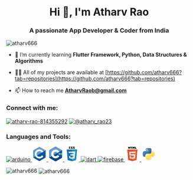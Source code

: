<h1 align="center">Hi 👋, I'm Atharv Rao</h1>
<h3 align="center">A passionate App Developer & Coder from India</h3>

<p align="left"> <img src="https://komarev.com/ghpvc/?username=atharv666&label=Profile%20views&color=0e75b6&style=flat" alt="atharv666" /> </p>

- 🌱 I’m currently learning **Flutter Framework, Python, Data Structures & Algorithms**

- 👨‍💻 All of my projects are available at [https://github.com/atharv666?tab=repositories](https://github.com/atharv666?tab=repositories)

- 📫 How to reach me **AtharvRaob@gmail.com**

<h3 align="left">Connect with me:</h3>
<p align="left">
<a href="https://linkedin.com/in/atharv-rao-814355292" target="blank"><img align="center" src="https://raw.githubusercontent.com/rahuldkjain/github-profile-readme-generator/master/src/images/icons/Social/linked-in-alt.svg" alt="atharv-rao-814355292" height="30" width="40" /></a>
<a href="https://www.hackerrank.com/@atharv_rao23" target="blank"><img align="center" src="https://raw.githubusercontent.com/rahuldkjain/github-profile-readme-generator/master/src/images/icons/Social/hackerrank.svg" alt="@atharv_rao23" height="30" width="40" /></a>
</p>

<h3 align="left">Languages and Tools:</h3>
<p align="left"> <a href="https://www.arduino.cc/" target="_blank" rel="noreferrer"> <img src="https://cdn.worldvectorlogo.com/logos/arduino-1.svg" alt="arduino" width="40" height="40"/> </a> <a href="https://www.cprogramming.com/" target="_blank" rel="noreferrer"> <img src="https://raw.githubusercontent.com/devicons/devicon/master/icons/c/c-original.svg" alt="c" width="40" height="40"/> </a> <a href="https://www.w3schools.com/cpp/" target="_blank" rel="noreferrer"> <img src="https://raw.githubusercontent.com/devicons/devicon/master/icons/cplusplus/cplusplus-original.svg" alt="cplusplus" width="40" height="40"/> </a> <a href="https://www.w3schools.com/css/" target="_blank" rel="noreferrer"> <img src="https://raw.githubusercontent.com/devicons/devicon/master/icons/css3/css3-original-wordmark.svg" alt="css3" width="40" height="40"/> </a> <a href="https://dart.dev" target="_blank" rel="noreferrer"> <img src="https://www.vectorlogo.zone/logos/dartlang/dartlang-icon.svg" alt="dart" width="40" height="40"/> </a> <a href="https://firebase.google.com/" target="_blank" rel="noreferrer"> <img src="https://www.vectorlogo.zone/logos/firebase/firebase-icon.svg" alt="firebase" width="40" height="40"/> </a> <a href="https://www.w3.org/html/" target="_blank" rel="noreferrer"> <img src="https://raw.githubusercontent.com/devicons/devicon/master/icons/html5/html5-original-wordmark.svg" alt="html5" width="40" height="40"/> </a> <a href="https://www.python.org" target="_blank" rel="noreferrer"> <img src="https://raw.githubusercontent.com/devicons/devicon/master/icons/python/python-original.svg" alt="python" width="40" height="40"/> </a> </p>

<p><img align="left" src="https://github-readme-stats.vercel.app/api/top-langs?username=atharv666&show_icons=true&locale=en&layout=compact" alt="atharv666" /></p>

<p>&nbsp;<img align="center" src="https://github-readme-stats.vercel.app/api?username=atharv666&show_icons=true&locale=en" alt="atharv666" /></p>
